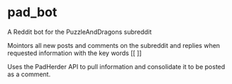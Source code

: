 # pad_bot
A Reddit bot for the PuzzleAndDragons subreddit

Mointors all new posts and comments on the subreddit and replies when requested information with the key words [[ ]]

Uses the PadHerder API to pull information and consolidate it to be posted as a comment.
